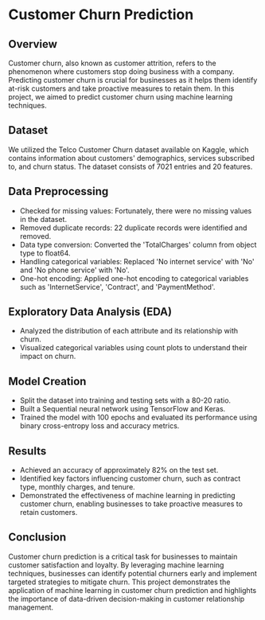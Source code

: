 # Customer Churn Prediction

## Overview
Customer churn, also known as customer attrition, refers to the phenomenon where customers stop doing business with a company. Predicting customer churn is crucial for businesses as it helps them identify at-risk customers and take proactive measures to retain them. In this project, we aimed to predict customer churn using machine learning techniques.

## Dataset
We utilized the Telco Customer Churn dataset available on Kaggle, which contains information about customers' demographics, services subscribed to, and churn status. The dataset consists of 7021 entries and 20 features.

## Data Preprocessing
- Checked for missing values: Fortunately, there were no missing values in the dataset.
- Removed duplicate records: 22 duplicate records were identified and removed.
- Data type conversion: Converted the 'TotalCharges' column from object type to float64.
- Handling categorical variables: Replaced 'No internet service' with 'No' and 'No phone service' with 'No'.
- One-hot encoding: Applied one-hot encoding to categorical variables such as 'InternetService', 'Contract', and 'PaymentMethod'.

## Exploratory Data Analysis (EDA)
- Analyzed the distribution of each attribute and its relationship with churn.
- Visualized categorical variables using count plots to understand their impact on churn.

## Model Creation
- Split the dataset into training and testing sets with a 80-20 ratio.
- Built a Sequential neural network using TensorFlow and Keras.
- Trained the model with 100 epochs and evaluated its performance using binary cross-entropy loss and accuracy metrics.

## Results
- Achieved an accuracy of approximately 82% on the test set.
- Identified key factors influencing customer churn, such as contract type, monthly charges, and tenure.
- Demonstrated the effectiveness of machine learning in predicting customer churn, enabling businesses to take proactive measures to retain customers.

## Conclusion
Customer churn prediction is a critical task for businesses to maintain customer satisfaction and loyalty. By leveraging machine learning techniques, businesses can identify potential churners early and implement targeted strategies to mitigate churn. This project demonstrates the application of machine learning in customer churn prediction and highlights the importance of data-driven decision-making in customer relationship management.

